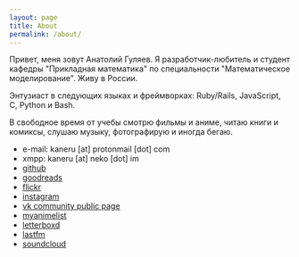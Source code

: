```yaml
---
layout: page
title: About
permalink: /about/
---
```


Привет, меня зовут Анатолий Гуляев. Я разработчик-любитель и студент кафедры "Прикладная математика" по специальности "Математическое моделирование". Живу в России.

Энтузиаст в следующих языках и фреймворках: Ruby/Rails, JavaScript, C, Python и Bash.

В свободное время от учебы смотрю фильмы и аниме, читаю книги и комиксы, слушаю музыку, фотографирую и иногда бегаю.

- e-mail: kaneru [at] protonmail [dot] com
- xmpp: kaneru [at] neko [dot] im
- [github](https://github.com/kaneru)
- [goodreads](https://www.goodreads.com/kaneru)
- [flickr](https://www.flickr.com/photos/kaneru)
- [instagram](https://www.instagram.com/kaneru_)
- [vk community public page](https://vk.com/asian_architecture)
- [myanimelist](https://myanimelist.net/animelist/kaneru_)
- [letterboxd](https://letterboxd.com/kaneru/)
- [lastfm](https://www.last.fm/user/kaneru_)
- [soundcloud](https://soundcloud.com/kaneru)
